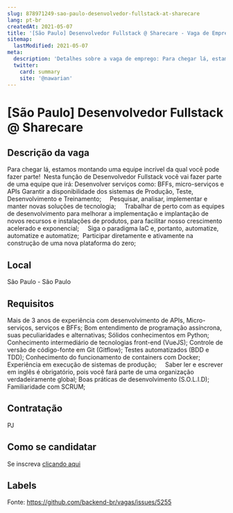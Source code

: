 ```yaml
---
slug: 878971249-sao-paulo-desenvolvedor-fullstack-at-sharecare
lang: pt-br
createdAt: 2021-05-07
title: '[São Paulo] Desenvolvedor Fullstack @ Sharecare - Vaga de Emprego'
sitemap:
  lastModified: 2021-05-07
meta:
  description: 'Detalhes sobre a vaga de emprego: Para chegar lá, estamos montando uma equipe incrível da qual você pode fazer parte!  Nesta função de Desenvolvedor Fullstack você vai fazer parte de uma equipe que irá: Desenvolver serviços como: BFFs, micro-serviços e APIs Garantir a disponibilidade dos sistemas de Produção, Teste, Desenvolvimento e Treinamento;     Pesquisar, analisar, implementar e manter novas soluções de tecnologia;     Trabalhar de perto com as equipes de desenvolvimento para melhorar a implementação e implantação de novos recursos e instalações de produtos, para facilitar nosso crescimento acelerado e exponencial;     Siga o paradigma IaC e, portanto, automatize, automatize e automatize;  Participar diretamente e ativamente na construção de uma nova plataforma do zero;'
  twitter:
    card: summary
    site: '@nawarian'
---
```


# [São Paulo] Desenvolvedor Fullstack @ Sharecare

## Descrição da vaga

Para chegar lá, estamos montando uma equipe incrível da qual você pode fazer parte!  Nesta função de Desenvolvedor Fullstack você vai fazer parte de uma equipe que irá: 
Desenvolver serviços como: BFFs, micro-serviços e APIs
Garantir a disponibilidade dos sistemas de Produção, Teste, Desenvolvimento e Treinamento;     
Pesquisar, analisar, implementar e manter novas soluções de tecnologia;     
Trabalhar de perto com as equipes de desenvolvimento para melhorar a implementação e implantação de novos recursos e instalações de produtos, para facilitar nosso crescimento acelerado e exponencial;     
Siga o paradigma IaC e, portanto, automatize, automatize e automatize;  
Participar diretamente e ativamente na construção de uma nova plataforma do zero;

## Local

São Paulo - São Paulo

## Requisitos

Mais de 3 anos de experiência com desenvolvimento de APIs, Micro-serviços, serviços e BFFs;
Bom entendimento de programação assíncrona, suas peculiaridades e alternativas;
Sólidos conhecimentos em Python;
Conhecimento intermediário de tecnologias front-end (VueJS);
Controle de versão de código-fonte em Git (Gitflow);
Testes automatizados (BDD e TDD);
Conhecimento do funcionamento de containers com Docker;
Experiência em execução de sistemas de produção;     
Saber ler e escrever em inglês é obrigatório, pois você fará parte de uma organização verdadeiramente global;
Boas práticas de desenvolvimento (S.O.L.I.D);
Familiaridade com SCRUM;

## Contratação

PJ

## Como se candidatar

Se inscreva [clicando aqui](https://www.pyjobs.com.br/job/2543)

## Labels



Fonte: https://github.com/backend-br/vagas/issues/5255